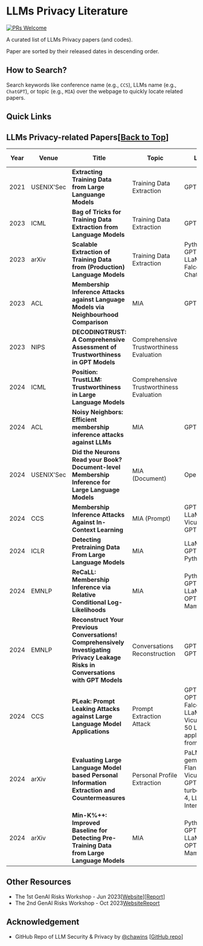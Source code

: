 # LLMs Privacy Literature
[![PRs Welcome](https://img.shields.io/badge/PRs-welcome-brightgreen.svg?style=flat-square)](http://makeapullrequest.com)

A curated list of LLMs Privacy papers (and codes).

Paper are sorted by their released dates in descending order.

## How to Search?
Search keywords like conference name (e.g., ```CCS```), LLMs name (e.g., ```ChatGPT```), or topic (e.g., ```MIA```) over the webpage to quickly locate related papers.

## Quick Links


## LLMs Privacy-related Papers[[Back to Top](#llms-privacy-literature)]

| Year   | Venue | Title | Topic | LLMs  | Paper Link  | Code Link |
|-------|--------|--------|--------|-----------|------------|------------|
| 2021 | USENIX'Sec |**Extracting Training Data from Large Languange Models** | Training Data Extraction | GPT-2 | [Link](https://arxiv.org/abs/2012.07805) | [Link](https://github.com/ftramer/LM_Memorization) |
| 2023 | ICML |**Bag of Tricks for Training Data Extraction from Language Models** | Training Data Extraction | GPT-Neo | [Link](https://proceedings.mlr.press/v202/yu23c.html) | [Link](https://github.com/weichen-yu/LM-Extraction) |
| 2023 | arXiv |**Scalable Extraction of Training Data from (Production) Language Models** | Training Data Extraction | Pythia, GPT-Neo, LLaMA, Falcon, ChatGPT | [Link](https://arxiv.org/abs/2311.17035) |  |
| 2023 | ACL |**Membership Inference Attacks against Language Models via Neighbourhood Comparison** | MIA | GPT-2 | [Link](https://aclanthology.org/2023.findings-acl.719/) | [Link](https://github.com/mireshghallah/neighborhood-curvature-mia) |
| 2023 | NIPS |**DECODINGTRUST: A Comprehensive Assessment of Trustworthiness in GPT Models** | Comprehensive Trustworthiness Evaluation |  | [Link](https://arxiv.org/abs//2306.11698) | [Link](https://github.com/AI-secure/DecodingTrust) |
| 2024 | ICML |**Position: TrustLLM: Trustworthiness in Large Language Models** | Comprehensive Trustworthiness Evaluation |  | [Link](https://proceedings.mlr.press/v235/huang24x.html) | [Link](https://github.com/HowieHwong/TrustLLM) |
| 2024 | ACL |**Noisy Neighbors: Efficient membership inference attacks against LLMs** | MIA | GPT-2 | [Link](https://aclanthology.org/2024.privatenlp-1.1/) | [Link](https://github.com/computationalprivacy/document-level-membership-inference) |
| 2024 | USENIX'Sec |**Did the Neurons Read your Book? Document-level Membership Inference for Large Language Models** | MIA (Document) | OpenLLaMA | [Link](https://www.usenix.org/conference/usenixsecurity24/presentation/meeus) | [Link](https://github.com/computationalprivacy/document-level-membership-inference) |
| 2024 | CCS |**Membership Inference Attacks Against In-Context Learning** | MIA (Prompt) | GPT2-XL, LLaMA, Vicuna, GPT-3.5 | [Link](https://arxiv.org/abs/2409.01380) |  |
| 2024 | ICLR |**Detecting Pretraining Data From Large Language Models** | MIA | LLaMA, GPT-Neo, Pythia | [Link](https://openreview.net/forum?id=zWqr3MQuNs) | [Link](https://github.com/swj0419/detect-pretrain-code) |
| 2024 | EMNLP |**ReCaLL: Membership Inference via Relative Conditional Log-Likelihoods** | MIA | Pythia, GPT-NeoX, LLaMA, OPT, Mamba | [Link](https://arxiv.org/abs/2406.15968) | [Link](https://github.com/ruoyuxie/recall) |
| 2024 | EMNLP |**Reconstruct Your Previous Conversations! Comprehensively Investigating Privacy Leakage Risks in Conversations with GPT Models** | Conversations Reconstruction | GPT-3.5, GPT-4 | [Link](https://arxiv.org/abs/2402.02987) |  |
| 2024 | CCS | **PLeak: Prompt Leaking Attacks against Large Language Model Applications** | Prompt Extraction Attack | GPT-J, OPT, Falcon, LLaMA, Vicuna, and 50 LLM applications from Poe | [Link](https://arxiv.org/abs/2405.06823) | [Link](https://github.com/BHui97/PLeak) |
| 2024 | arXiv | **Evaluating Large Language Model based Personal Information Extraction and Countermeasures** | Personal Profile Extraction | PaLM, gemini-pro, Flan-UL2, Vicuna, GPT-3.5-turbo, GPT-4, LLaMA, InternLM | [Link](https://arxiv.org/abs/2408.07291) | [Link](https://github.com/liu00222/LLM-Based-Personal-Profile-Extraction) |
| 2024 | arXiv |**Min-K%++: Improved Baseline for Detecting Pre-Training Data from Large Language Models** | MIA | Pythia, GPT-NeoX, LLaMA, OPT, Mamba | [Link](https://arxiv.org/abs/2404.02936) | [Link](https://github.com/zjysteven/mink-plus-plus) |

## Other Resources
- The 1st GenAI Risks Workshop - Jun 2023[[Website](https://sites.google.com/view/genai-risk-workshop/home?authuser=0)][[Report](https://www.nowpublishers.com/article/Details/SEC-041)]
- The 2nd GenAI Risks Workshop - Oct 2023[Website](https://sites.google.com/view/genai-risks-workshop-oct-2023/home?authuser=0)[Report](https://eprint.iacr.org/2024/855)


## Acknowledgement
- GitHub Repo of LLM Security & Privacy by [@chawins](https://github.com/chawins) [[GitHub repo](https://github.com/chawins/llm-sp)]

